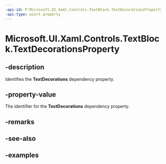 ```yaml
---
-api-id: P:Microsoft.UI.Xaml.Controls.TextBlock.TextDecorationsProperty
-api-type: winrt property
---
```


<!-- Property syntax.
public DependencyProperty TextDecorationsProperty { get; }
-->

# Microsoft.UI.Xaml.Controls.TextBlock.TextDecorationsProperty

## -description
Identifies the **TextDecorations** dependency property.

## -property-value
The identifier for the **TextDecorations** dependency property.

## -remarks

## -see-also

## -examples

